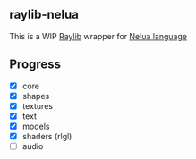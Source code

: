 ## raylib-nelua

This is a WIP [Raylib](https://www.raylib.com/) wrapper for [Nelua language](https://nelua.io/)

## Progress

- [x] core
- [x] shapes
- [x] textures
- [x] text
- [x] models
- [x] shaders (rlgl)
- [ ] audio
